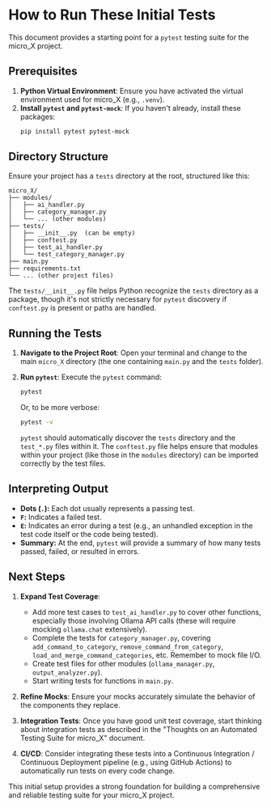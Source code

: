 # How to Run These Initial Tests

This document provides a starting point for a `pytest` testing suite for the micro_X project.

## Prerequisites

1.  **Python Virtual Environment**: Ensure you have activated the virtual environment used for micro_X (e.g., `.venv`).
2.  **Install `pytest` and `pytest-mock`**: If you haven't already, install these packages:
    ```bash
    pip install pytest pytest-mock
    ```

## Directory Structure

Ensure your project has a `tests` directory at the root, structured like this:

```
micro_X/
├── modules/
│   ├── ai_handler.py
│   ├── category_manager.py
│   └── ... (other modules)
├── tests/
│   ├── __init__.py  (can be empty)
│   ├── conftest.py
│   ├── test_ai_handler.py
│   └── test_category_manager.py
├── main.py
├── requirements.txt
└── ... (other project files)
```
The `tests/__init__.py` file helps Python recognize the `tests` directory as a package, though it's not strictly necessary for `pytest` discovery if `conftest.py` is present or paths are handled.

## Running the Tests

1.  **Navigate to the Project Root**: Open your terminal and change to the main `micro_X` directory (the one containing `main.py` and the `tests` folder).

2.  **Run `pytest`**:
    Execute the `pytest` command:
    ```bash
    pytest
    ```
    Or, to be more verbose:
    ```bash
    pytest -v
    ```

    `pytest` should automatically discover the `tests` directory and the `test_*.py` files within it. The `conftest.py` file helps ensure that modules within your project (like those in the `modules` directory) can be imported correctly by the test files.

## Interpreting Output

* **Dots (`.`):** Each dot usually represents a passing test.
* **`F`:** Indicates a failed test.
* **`E`:** Indicates an error during a test (e.g., an unhandled exception in the test code itself or the code being tested).
* **Summary:** At the end, `pytest` will provide a summary of how many tests passed, failed, or resulted in errors.

## Next Steps

1.  **Expand Test Coverage**:
    * Add more test cases to `test_ai_handler.py` to cover other functions, especially those involving Ollama API calls (these will require mocking `ollama.chat` extensively).
    * Complete the tests for `category_manager.py`, covering `add_command_to_category`, `remove_command_from_category`, `load_and_merge_command_categories`, etc. Remember to mock file I/O.
    * Create test files for other modules (`ollama_manager.py`, `output_analyzer.py`).
    * Start writing tests for functions in `main.py`.

2.  **Refine Mocks**: Ensure your mocks accurately simulate the behavior of the components they replace.

3.  **Integration Tests**: Once you have good unit test coverage, start thinking about integration tests as described in the "Thoughts on an Automated Testing Suite for micro_X" document.

4.  **CI/CD**: Consider integrating these tests into a Continuous Integration / Continuous Deployment pipeline (e.g., using GitHub Actions) to automatically run tests on every code change.

This initial setup provides a strong foundation for building a comprehensive and reliable testing suite for your micro_X project.